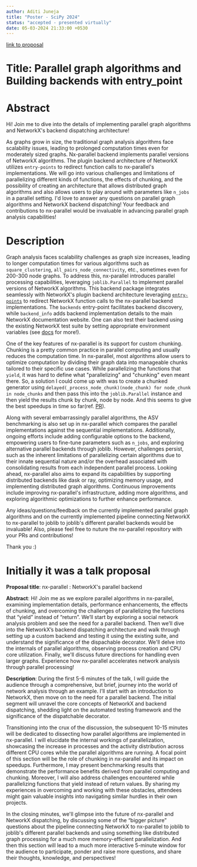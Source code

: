 ```yaml
---
author: Aditi Juneja
title: "Poster - SciPy 2024"
status: "accepted - presented virtually"
date: 05-03-2024 21:33:00 +0530
---
```


[link to proposal](https://cfp.scipy.org/2024/talk/review/MJYM8FDXXRDGEVXDBCFRF9TQXB3XKCRU)

# Title: Parallel graph algorithms and Building backends with entry_point

# Abstract

Hi! Join me to dive into the details of implementing parallel graph algorithms and NetworkX's backend dispatching architecture!

As graphs grow in size, the traditional graph analysis algorithms face scalability issues, leading to prolonged computation times even for moderately sized graphs. Nx-parallel backend implements parallel versions of NetworkX algorithms. The plugin backend architecture of NetworkX utilizes `entry-points` to redirect function calls to nx-parallel's implementations. We will go into various challenges and limitations of parallelizing different kinds of functions, the effects of chunking, and the possibility of creating an architecture that allows distributed graph algorithms and also allows users to play around with parameters like `n_jobs` in a parallel setting. I'd love to answer any questions on parallel graph algorithms and NetworkX backend dispatching! Your feedback and contributions to nx-parallel would be invaluable in advancing parallel graph analysis capabilities!

# Description

Graph analysis faces scalability challenges as graph size increases, leading to longer computation times for various algorithms such as `square_clustering`, `all_pairs_node_connectivity`, etc., sometimes even for 200-300 node graphs. To address this, nx-parallel introduces parallel processing capabilities, leveraging `joblib.Parallel` to implement parallel versions of NetworkX algorithms. This backend package integrates seamlessly with NetworkX's plugin backend architecture leveraging [`entry-points`](https://packaging.python.org/en/latest/specifications/entry-points/) to redirect NetworkX function calls to the nx-parallel backend implementations. The `backends` entry-point facilitates backend discovery, while `backend_info` adds backend implementation details to the main NetworkX documentation website. One can also test their backend using the existing NetworkX test suite by setting appropriate environment variables (see [docs](https://networkx.org/documentation/latest/reference/backends.html) for more!).

One of the key features of nx-parallel is its support for custom chunking. Chunking is a pretty common practice in parallel computing and usually reduces the computation time. In nx-parallel, most algorithms allow users to optimize computation by dividing their graph data into manageable chunks tailored to their specific use cases. While parallelizing the functions that `yield`, it was hard to define what "parallelizing" and "chunking" even meant there. So, a solution I could come up with was to create a chunked generator using `delayed(_process_node_chunk)(node_chunk) for node_chunk in node_chunks` and then pass this into the `joblib.Parallel` instance and then yield the results chunk by chunk, node by node. And this seems to give the best speedups in time so far(ref. [PR](https://github.com/networkx/nx-parallel/pull/49)).

Along with several embarrassingly parallel algorithms, the ASV benchmarking is also set up in nx-parallel which compares the parallel implementations against the sequential implementations. Additionally, ongoing efforts include adding configurable options to the backend, empowering users to fine-tune parameters such as `n_jobs`, and exploring alternative parallel backends through joblib. However, challenges persist, such as the inherent limitations of parallelizing certain algorithms due to their innate sequential nature and/or the overhead associated with consolidating results from each independent parallel process. Looking ahead, nx-parallel also aims to expand its capabilities by supporting distributed backends like dask or ray, optimizing memory usage, and implementing distributed graph algorithms. Continuous improvements include improving nx-parallel's infrastructure, adding more algorithms, and exploring algorithmic optimizations to further enhance performance.

Any ideas/questions/feedback on the currently implemented parallel graph algorithms and on the currently implemented pipeline connecting NetworkX to nx-parallel to joblib to joblib's different parallel backends would be invaluable! Also, please feel free to nuture the nx-parallel repository with your PRs and contributions!

Thank you :)

# Initially it was a talk proposal

**Proposal title**: nx-parallel : NetworkX's parallel backend

**Abstract**: Hi! Join me as we explore parallel algorithms in nx-parallel, examining implementation details, performance enhancements, the effects of chunking, and overcoming the challenges of parallelizing the functions that “yield” instead of “return”. We’ll start by exploring a social network analysis problem and see the need for a parallel backend. Then we’ll dive into the NetworkX’s backend dispatching architecture and walk through setting up a custom backend and testing it using the existing suite, and understand the significance of the dispachable decorator. We'll delve into the internals of parallel algorithms, observing process creation and CPU core utilization. Finally, we'll discuss future directions for handling even larger graphs. Experience how nx-parallel accelerates network analysis through parallel processing!

**Description**: During the first 5-6 minutes of the talk, I will guide the audience through a comprehensive, but brief, journey into the world of network analysis through an example. I’ll start with an introduction to NetworkX, then move on to the need for a parallel backend. The initial segment will unravel the core concepts of NetworkX and backend dispatching, shedding light on the automated testing framework and the significance of the dispatchable decorator.

Transitioning into the crux of the discussion, the subsequent 10-15 minutes will be dedicated to dissecting how parallel algorithms are implemented in nx-parallel. I will elucidate the internal workings of parallelization, showcasing the increase in processes and the activity distribution across different CPU cores while the parallel algorithms are running. A focal point of this section will be the role of chunking in nx-parallel and its impact on speedups. Furthermore, I may present benchmarking results that demonstrate the performance benefits derived from parallel computing and chunking. Moreover, I will also address challenges encountered while parallelizing functions that yield instead of return values. By sharing my experiences in overcoming and working with these obstacles, attendees might gain valuable insights into navigating similar hurdles in their own projects.

In the closing minutes, we'll glimpse into the future of nx-parallel and NetworkX dispatching, by discussing some of the “bigger picture” questions about the pipeline connecting NetworkX to nx-parallel to joblib to joblib's different parallel backends and using something like distributed graph processing for a much more memory-efficient parallelization. And then this section will lead to a much more interactive 5-minute window for the audience to participate, ponder and raise more questions, and share their thoughts, knowledge, and perspectives!
